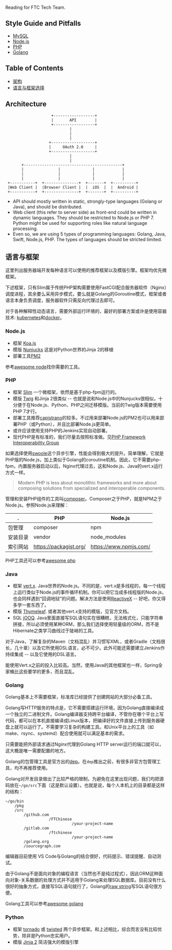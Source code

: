 Reading for FTC Tech Team.

## Style Guide and Pitfalls

* [MySQL](./mysql.md)
* [Node.js](./node.md)
* [PHP](./php.md)
* [Golang](./go.md)

## Table of Contents

* [架构](#architecture)
* [语言与框架选择](#语言与框架)

## Architecture
```
                    +------------------+
                    |       API        |
                    +------------------+
                            |
                            |
                            |
                   +-------------------+
                   |     OAuth 2.0     |
                   +-------------------+
                            |
                            |
       +-------------------------------------------+
       |               |              |            |
       |               |              |            |
       |               |              |            |
 +-----------+  +---------------+  +-------+  +----------+
 |Web Client |  |Browser Client |  |  iOS  |  |  Android |
 +-----------+  +---------------+  +-------+  +----------+
```

* API should mostly written in static, strongly-type languages (Golang or Java), and should be distributed.
* Web client (this refer to server side) as front-end could be written in dynamic languages. They should be restricted to Node.js or PHP 7. Python might be used for supporting roles like natural language processing.
* Even so, we are using 5 types of programming languages: Golang, Java, Swift, Node.js, PHP. The types of languages should be stricted limited.

## 语言与框架

这里列出服务器端开发每种语言可以使用的推荐框架以及模版引擎。框架均优先微框架。

下述框架，只有Slim属于传统PHP架构需要使用FastCGI配合服务器软件（Nginx）调度进程，其余要么采用异步模式，要么就是Golang的Goroutine模式，框架或者语言本身负责调度，服务器软件只需反向代理过去即可。

对于各种解释性动态语言，需要外部运行环境的，最好的部署方案或许是使用容器技术: [kubernetes](https://kubernetes.io/)和[docker](https://www.docker.com/)。

### Node.js

* 框架 [Koa.js](http://koajs.com/)
* 模版 [Nunjucks](http://mozilla.github.io/nunjucks/) 这是对Python世界的Jinja 2的移植
* 部署工具[PM2](http://pm2.keymetrics.io/)

参考[awesome node](https://github.com/sindresorhus/awesome-nodejs)找你需要的工具。

### PHP
* 框架 [Slim](https://www.slimframework.com/) 一个微框架，依然是基于php-fpm运行的。
* 模版 [Twig](https://twig.symfony.com/) 和Jinja 2很类似 -- 也就是说和Node.js中的Nunjucks很相似，十分便于在Node.js、Python、PHP之间迁移模版。当前的Twig版本需要使用PHP 7才行。
* 部署工具推荐[capistrano](http://capistranorb.com/)的较多。不过用来部署Node.js的PM2也可以用来部署PHP（或Python），并且比部署Node.js更简单。
* 或许应该使用支持PHP的Jenkins实现自动部署。
* 现代PHP是有标准的，我们尽量去按照标准做。见[PHP Framework Interoperability Group](https://www.php-fig.org/)

如果选择使用[swoole](https://www.swoole.com/)这个异步引擎，性能会得到极大的提升。简单理解，它就是PHP版的Node.js，加上类似于Golang的coroutine机制。因此，它不需要php-fpm，内置服务器启动以后，Nginx代理过去，这和Node.js、Java的vert.x运行方式一样。

> Modern PHP is less about monolithic frameworks and more about composing solutions from specialized and interoperable components.

管理和安装PHP组件的工具叫[composer](https://getcomposer.org/)。Composer之于PHP，就是NPM之于Node.js。参照Node.js来理解：

 . | PHP | Node.js
-------|-----------|------
包管理  | composer  | npm
安装目录  | vendor  | node_modules
索引网站  | https://packagist.org/  |  https://www.npmjs.com/

PHP工具还可以参考[awesome php](https://github.com/ziadoz/awesome-php)

### Java

* 框架 [vert.x](https://vertx.io/). Java世界的Node.js。不同的是，vert.x是多线程的，每一个线程上运行类似于Node.js的事件循环机制。你可以把它当成多线程版的Node.js，也会同样遇到“回调地狱”的问题。解决方法是使用[ReactiveX](http://reactivex.io/) -- 好吧，你又得多学一套东西了。
* 模版 [Thymeleaf](https://www.thymeleaf.org/). 或者其他vert.x支持的模版，见官方文档。
* SQL [jOOQ](https://www.jooq.org/). Java里面直接写SQL语句实在很糟糕，无法格式化，只能字符串拼接，所以必须使用某种ORM，那么我们选择使用轻量级的ORM，而不是Hibernate之类学习曲线过于陡峭的工具。

对于Java，了解复杂的Maven（文档混乱）并习惯写XML，或者Gradle（文档很长，几十章）以及它所使用DSL语言，必不可少。此外可能还需要建立Jenkins作持续集成 -- 以及它使用的DSL语言。

能使用Vert.x之前的投入比较高。当然，使用Java的其他框架也一样，Spring全家桶比这些要学的更多，而且混乱。

### Golang
Golang基本上不需要框架，标准库已经提供了创建网站的大部分必备工具。

Golang写HTTP服务的特点是，它不需要搭建运行环境，因为Golang直接编译成一个独立的二进制文件。Golang编译器支持跨平台编译，不管你在哪个平台上写代码，都可以在本机直接编译成Linux版本，把编译好的文件直接上传到服务器硬盘上就可以运行了。不需要学习复杂的构建工具。和Unix平台上的工具（如make、rsync、systemd）配合使用就可以满足基本的需求。

只需要能把外部请求通过Nginx代理到Golang HTTP server运行的端口就可以，这大概是唯一需要配置的地方。

Golang的包管理工具是官方出的[dep](https://golang.github.io/dep/)。在`dep`推出之前，有很多非官方包管理工具，均不再推荐使用。

Golang对开发目录做出了比较严格的限制，为避免在这里出现问题，我们均把源码放在`~/go/src`下面（这是默认设置）。也就是说，每个人本机上的目录都是这样的结构：
```
~/go/bin
    /pkg
    /src
        /github.com
                   /FTChinese
                             /your-project-name
        /gitlab.com
                   /ftchinese
                             /your-project-name
        /golang.org
        /sourcegraph.com
```

编辑器目前使用 VS Code与Golang的结合很好，代码提示、错误提醒、自动测试。

由于Golang不是面向对象的编程语言（当然也不是纯过程式），因此ORM这种面向对象-关系数据的处理方式并不适用于Golang来处理SQL数据库。目前没有什么很好的抽象方式，直接写SQL语句就行了，Golang的[raw string](https://golang.org/ref/spec#String_literals)写SQL语句很方便。

Golang工具可以参考[awesome golang](https://github.com/avelino/awesome-go)

### Python
* 框架 [tornado](http://www.tornadoweb.org/en/stable/) 或 [twisted](https://github.com/twisted/twisted) 两个异步框架。和上述相比，综合而言没有比较优势，除非是Python忠实用户。
* 模版 [Jinja 2](http://jinja.pocoo.org/) 简洁强大的模版引擎

